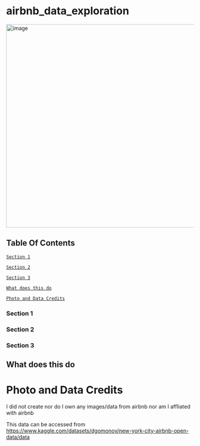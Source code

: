 # airbnb_data_exploration
<img width="822" height="547" alt="image" src="https://github.com/user-attachments/assets/75b8fcd0-96d5-4df0-92bf-e4b22ab5cc0e" />


## Table Of Contents
[`Section 1`](#feature)

[`Section 2`](#feature)

[`Section 3`](#feature)

[`What does this do`](#feature)

[`Photo and Data Credits`](#feature)








### Section 1

### Section 2

### Section 3

## What does this do
# Photo and Data Credits
I did not create nor do I own any images/data from airbnb nor am I affliated with airbnb

This data can be accessed from https://www.kaggle.com/datasets/dgomonov/new-york-city-airbnb-open-data/data
